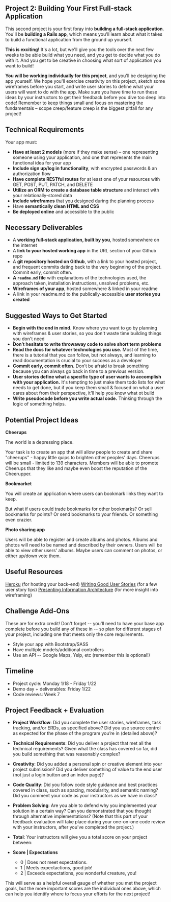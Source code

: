 ## Project 2: Building Your First Full-stack Application

This second project is your first foray into **building a full-stack application**. You'll be **building a Rails app**, which means you'll learn about what it takes to build a functional application from the ground up yourself.

**This is exciting!** It's a lot, but we'll give you the tools over the next few weeks to be able build what you need, and you get to decide what you do with it. And you get to be creative in choosing what sort of application you want to build!

**You will be working individually for this project**, and you'll be designing the app yourself. We hope you'll exercise creativity on this project, sketch some wireframes before you start, and write user stories to define what your users will want to do with the app. Make sure you have time to run these ideas by your instructors to get their feedback before you dive too deep into code! Remember to keep things small and focus on mastering the fundamentals – scope creep/feature creep is the biggest pitfall for any project!

## Technical Requirements
Your app must:

- **Have at least 2 models** (more if they make sense) – one representing someone using your application, and one that represents the main functional idea for your app
- **Include sign up/log in functionality**, with encrypted passwords & an authorization flow
- **Have complete RESTful routes** for at least one of your resources with GET, POST, PUT, PATCH, and DELETE
- **Utilize an ORM to create a database table structure** and interact with your relationally-stored data
- **Include wireframes** that you designed during the planning process
- Have **semantically clean HTML and CSS**
- **Be deployed online** and accessible to the public

## Necessary Deliverables
- A **working full-stack application, built by you**, hosted somewhere on the internet
- A **link to your hosted working app** in the URL section of your Github repo
- A **git repository hosted on Github**, with a link to your hosted project, and frequent commits dating back to the very beginning of the project. Commit early, commit often.
- **A `readme.md` file** with explanations of the technologies used, the approach taken, installation instructions, unsolved problems, etc.
- **Wireframes of your app**, hosted somewhere & linked in your readme
- A link in your readme.md to the publically-accessible **user stories you created**

## Suggested Ways to Get Started
- **Begin with the end in mind.** Know where you want to go by planning with wireframes & user stories, so you don't waste time building things you don't need
- **Don’t hesitate to write throwaway code to solve short term problems**
- **Read the docs for whatever technologies you use.** Most of the time, there is a tutorial that you can follow, but not always, and learning to read documentation is crucial to your success as a developer
- **Commit early, commit often.** Don’t be afraid to break something because you can always go back in time to a previous version.
- **User stories define what a specific type of user wants to accomplish with your application.** It's tempting to just make them todo lists for what needs to get done, but if you keep them small & focused on what a user cares about from their perspective, it'll help you know what ot build
- **Write pseudocode before you write actual code.** Thinking through the logic of something helps.

## Potential Project Ideas
**Cheerups**

The world is a depressing place.

Your task is to create an app that will allow people to create and share "cheerups" - happy little quips to brighten other peoples' days. Cheerups will be small - limited to 139 characters. Members will be able to promote Cheerups that they like and maybe even boost the reputation of the Cheerupper.

**Bookmarket**

You will create an application where users can bookmark links they want to keep.

But what if users could trade bookmarks for other bookmarks? Or sell bookmarks for points? Or send bookmarks to your friends. Or something even crazier.

**Photo sharing app**

Users will be able to register and create albums and photos. Albums and photos will need to be named and described by their owners. Users will be able to view other users' albums. Maybe users can comment on photos, or either up/down vote them.

## Useful Resources
[Heroku](https://www.heroku.com/) (for hosting your back-end)
[Writing Good User Stories](http://www.mariaemerson.com/user-stories/) (for a few user story tips)
[Presenting Information Architecture](http://webstyleguide.com/wsg3/3-information-architecture/4-presenting-information.html) (for more insight into wireframing)



## Challenge Add-Ons
These are for extra credit! Don't forget -- you'll need to have your base app complete before you build any of these in -- so plan for different stages of your project, including one that meets only the core requirements.

* Style your app with Bootstrap/SASS
* Have multiple models/additional controllers
* Use an API -- Google Maps, Yelp, etc (remember this is optional!)


## Timeline

* Project cycle: Monday 1/18 - Friday 1/22
* Demo day + deliverables: Friday 1/22
* Code reviews: Week 7

## Project Feedback + Evaluation
- **Project Workflow**: Did you complete the user stories, wireframes, task tracking, and/or ERDs, as specified above? Did you use source control as expected for the phase of the program you’re in (detailed above)?

- **Technical Requirements**: Did you deliver a project that met all the technical requirements? Given what the class has covered so far, did you build something that was reasonably complex?

- **Creativity**: Did you added a personal spin or creative element into your project submission? Did you deliver something of value to the end user (not just a login button and an index page)?

- **Code Quality**: Did you follow code style guidance and best practices covered in class, such as spacing, modularity, and semantic naming? Did you comment your code as your instructors as we have in class?

- **Problem Solving**: Are you able to defend why you implemented your solution in a certain way? Can you demonstrated that you thought through alternative implementations? (Note that this part of your feedback evaluation will take place during your one-on-one code review with your instructors, after you've completed the project.)

- **Total**: Your instructors will give you a total score on your project between:

- **Score | Expectations**
	- 0 | Does not meet expectations.
	- 1 | Meets expectactions, good job!
	- 2 | Exceeds expectations, you wonderful creature, you!

This will serve as a helpful overall gauge of whether you met the project goals, but the more important scores are the individual ones above, which can help you identify where to focus your efforts for the next project!